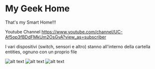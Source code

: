 # My Geek Home

That's my Smart Home!!!

Youtube Channel https://www.youtube.com/channel/UC-Af5op3fBDdFMkUm2OsGvA?view_as=subscriber

I vari dispositivi (switch, sensori e altro) stanno all'interno della cartella entities, ognuno con un proprio file


![alt text](https://github.com/nerdefierodiesserlo/GeekHome/blob/master/Screenshot/screenshot2.png)
![alt text](https://github.com/nerdefierodiesserlo/GeekHome/blob/master/Screenshot/screenshot3.png)
![alt text](https://github.com/nerdefierodiesserlo/GeekHome/blob/master/Screenshot/screenshot4.png)
